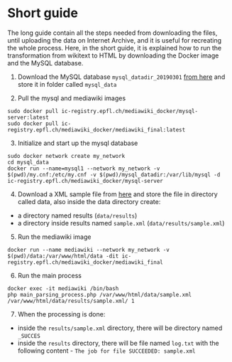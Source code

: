 # Short guide

The long guide contain all the steps needed from downloading the files, until uploading the data on Internet Archive, and it is useful for recreating the whole process.
Here, in the short guide, it is explained how to run the transformation from wikitext to HTML by downloading the Docker image and the MySQL database.

1. Download the MySQL database `mysql_datadir_20190301` [from here](https://archive.org/download/enwiki-20190301-scripts-and-metadata_dlab/mysql_database/) and store it in folder called `mysql_data`

2. Pull the mysql and mediawiki images
```
sudo docker pull ic-registry.epfl.ch/mediawiki_docker/mysql-server:latest
sudo docker pull ic-registry.epfl.ch/mediawiki_docker/mediawiki_final:latest
```

3. Initialize and start up the mysql database
```
sudo docker network create my_network
cd mysql_data
docker run --name=mysql1 --network my_network -v $(pwd)/my.cnf:/etc/my.cnf -v $(pwd)/mysql_datadir:/var/lib/mysql -d ic-registry.epfl.ch/mediawiki_docker/mysql-server
```

4. Download a XML sample file from [here](https://ia601000.us.archive.org/0/items/enwiki-20190301-scripts-and-metadata_dlab/sample.xml) and store the file in directory called data, also inside the data directory create:
- a directory named results (`data/results`)
- a directory inside results named `sample.xml` (`data/results/sample.xml`)

5. Run the mediawiki image
```
docker run --name mediawiki --network my_network -v $(pwd)/data:/var/www/html/data -dit ic-registry.epfl.ch/mediawiki_docker/mediawiki_final
```

6. Run the main process
```
docker exec -it mediawiki /bin/bash
php main_parsing_process.php /var/www/html/data/sample.xml /var/www/html/data/results/sample.xml/ 1
```

7. When the processing is done:
- inside the `results/sample.xml` directory, there will be directory named `_SUCCES`
- inside the `results` directory, there will be file named `log.txt` with the following content - `The job for file SUCCEEDED: sample.xml`
